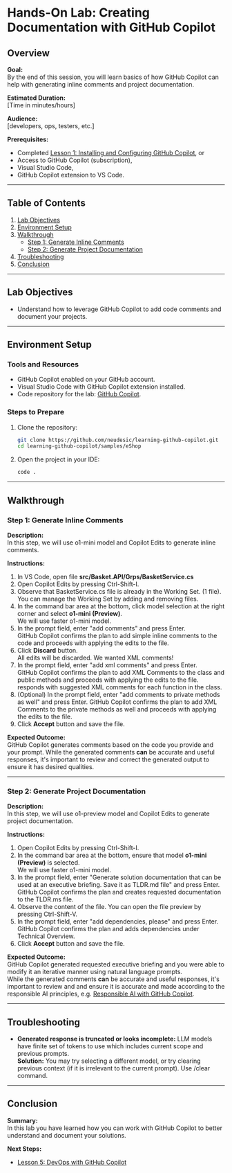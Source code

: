 # Hands-On Lab: Creating Documentation with GitHub Copilot

## Overview

**Goal:**  
By the end of this session, you will learn basics of how GitHub Copilot can help with generating inline comments and project documentation.

**Estimated Duration:**  
[Time in minutes/hours]

**Audience:**  
[developers, ops, testers, etc.]

**Prerequisites:**

- Completed [Lesson 1: Installing and Configuring GitHub Copilot](docs/lesson1.md), or
- Access to GitHub Copilot (subscription),
- Visual Studio Code,
- GitHub Copilot extension to VS Code.

---

## Table of Contents

1. [Lab Objectives](#lab-objectives)
2. [Environment Setup](#environment-setup)
3. [Walkthrough](#walkthrough)
   - [Step 1: Generate Inline Comments](#step-1-generate-inline-comments)
   - [Step 2: Generate Project Documentation](#step-2-generate-project-documentation)
4. [Troubleshooting](#troubleshooting)
5. [Conclusion](#conclusion)

---

## Lab Objectives

- Understand how to leverage GitHub Copilot to add code comments and document your projects.

---

## Environment Setup

### Tools and Resources

- GitHub Copilot enabled on your GitHub account.
- Visual Studio Code with GitHub Copilot extension installed.
- Code repository for the lab: [GitHub Copilot](https://github.com/neudesic/learning-github-copilot).

### Steps to Prepare

1. Clone the repository:

   ```bash
   git clone https://github.com/neudesic/learning-github-copilot.git
   cd learning-github-copilot/samples/eShop
   ```

2. Open the project in your IDE:

   ```bash
   code .
   ```

---

## Walkthrough

### Step 1: Generate Inline Comments

**Description:**  
In this step, we will use o1-mini model and Copilot Edits to generate inline comments.

**Instructions:**

1. In VS Code, open file **src/Basket.API/Grps/BasketService.cs**
2. Open Copilot Edits by pressing Ctrl-Shift-I.
3. Observe that BasketService.cs file is already in the Working Set. (1 file).  
   You can manage the Working Set by adding and removing files.
4. In the command bar area at the bottom, click model selection at the right corner and select **o1-mini (Preview)**.  
   We will use faster o1-mini model.
5. In the prompt field, enter "add comments" and press Enter.  
   GitHub Copilot confirms the plan to add simple inline comments to the code and proceeds with applying the edits to the file.
6. Click **Discard** button.  
   All edits will be discarded. We wanted XML comments!
7. In the prompt field, enter "add xml comments" and press Enter.  
   GitHub Copilot confirms the plan to add XML Comments to the class and public methods and proceeds with applying the edits to the file.
   responds with suggested XML comments for each function in the class.
8. (Optional) In the prompt field, enter "add comments to private methods as well" and press Enter.
   GitHub Copilot confirms the plan to add XML Comments to the private methods as well and proceeds with applying the edits to the file.
9. Click **Accept** button and save the file.

**Expected Outcome:**  
GitHub Copilot generates comments based on the code you provide and your prompt. While the generated comments **can** be accurate and useful responses, it's important to review and correct the generated output to ensure it has desired qualities.

---

### Step 2: Generate Project Documentation

**Description:**  
In this step, we will use o1-preview model and Copilot Edits to generate project documentation.

**Instructions:**

1. Open Copilot Edits by pressing Ctrl-Shift-I.
2. In the command bar area at the bottom, ensure that model **o1-mini (Preview)** is selected.  
   We will use faster o1-mini model.
3. In the prompt field, enter "Generate solution documentation that can be used at an executive briefing. Save it as TLDR.md file" and press Enter.  
   GitHub Copilot confirms the plan and creates requested documentation to the TLDR.ms file.
4. Observe the content of the file. You can open the file preview by pressing Ctrl-Shift-V.
5. In the prompt field, enter "add dependencies, please" and press Enter.  
   GitHub Copilot confirms the plan and adds dependencies under Technical Overview.
6. Click **Accept** button and save the file.

**Expected Outcome:**  
GitHub Copilot generated requested executive briefing and you were able to modify it an iterative manner using natural language prompts.  
While the generated comments **can** be accurate and useful responses, it's important to review and and ensure it is accurate and made according to the responsible AI principles, e.g. [Responsible AI with GitHub Copilot](https://learn.microsoft.com/en-us/training/modules/responsible-ai-with-github-copilot/).

---

## Troubleshooting

- **Generated response is truncated or looks incomplete:** LLM models have finite set of tokens to use which includes current scope and previous prompts.  
  **Solution:** You may try selecting a different model, or try clearing previous context (if it is irrelevant to the current prompt). Use /clear command.

---

## Conclusion

**Summary:**  
In this lab you have learned how you can work with GitHub Copilot to better understand and document your solutions.

**Next Steps:**

- [Lesson 5: DevOps with GitHub Copilot](docs/lesson5.md)

